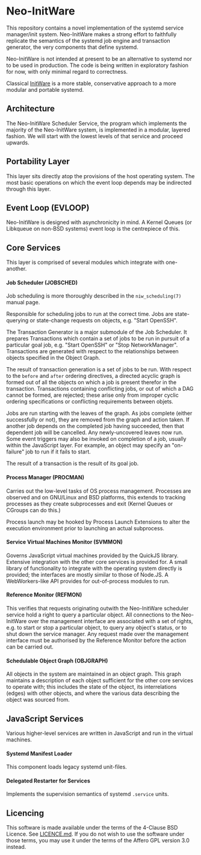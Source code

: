 Neo-InitWare
============

This repository contains a novel implementation of the systemd service
manager/init system. Neo-InitWare makes a strong effort to faithfully replicate
the semantics of the systemd job engine and transaction generator, the very
components that define systemd.

Neo-InitWare is not intended at present to be an alternative to systemd nor to
be used in production. The code is being written in exploratory fashion for now,
with only minimal regard to correctness.

Classical [InitWare](https://github.com/InitWare/InitWare) is a more stable,
conservative approach to a more modular and portable systemd.

Architecture
------------

The Neo-InitWare Scheduler Service, the program which implements the majority of
the Neo-InitWare system, is implemented in a modular, layered fashion. We will
start with the lowest levels of that service and proceed upwards.

## Portability Layer

This layer sits directly atop the provisions of the host operating system. The
most basic operations on which the event loop depends may be indirected through
this layer.

## Event Loop (EVLOOP)

Neo-InitWare is designed with asynchronicity in mind. A Kernel Queues (or
Libkqueue on non-BSD systems) event loop is the centrepiece of this.

## Core Services

This layer is comprised of several modules which integrate with one-another.

#### Job Scheduler (JOBSCHED)

Job scheduling is more thoroughly described in the `niw_scheduling(7)` manual
page.

Responsible for scheduling jobs to run at the correct time. Jobs are
state-querying or state-change requests on objects, e.g. "Start OpenSSH".

The Transaction Generator is a major submodule of the Job Scheduler. It prepares
Transactions which contain a set of jobs to be run in pursuit of a particular
goal job, e.g. "Start OpenSSH" or "Stop NetworkManager".
Transactions are generated with respect to the relationships between objects
specified in the Object Graph.

The result of transaction generation is a set of jobs to be run. With respect
to the `before` and `after` ordering directives, a directed acyclic graph is
formed out of all the objects on which a job is present therefor in the
transaction. Transactions containing conflicting jobs, or out of which a DAG
cannot be formed, are rejected; these arise only from improper cyclic ordering
specifications or conflicting requirements between objets.

Jobs are run starting with the leaves of the graph. As jobs complete (either
successfully or not), they are removed from the graph and action taken. If
another job depends on the completed job having succeeded, then that dependent
job will be cancelled. Any newly-uncovered leaves now run. Some event triggers
may also be invoked on completion of a job, usually within the JavaScript layer.
For example, an object may specify an "on-failure" job to run if it fails to
start.

The result of a transaction is the result of its goal job.

#### Process Manager (PROCMAN)

Carries out the low-level tasks of OS process management. Processes are observed
and on GNU/Linux and BSD platforms, this extends to tracking processes as they
create subprocesses and exit (Kernel Queues or CGroups can do this.)

Process launch may be hooked by Process Launch Extensions to alter the execution
environment prior to launching an actual subprocess.

#### Service Virtual Machines Monitor (SVMMON)

Governs JavaScript virtual machines provided by the QuickJS library. Extensive
integration with the other core services is provided for. A small library of
functionality to integrate with the operating system directly is provided; the
interfaces are mostly similar to those of Node.JS. A WebWorkers-like API
provides for out-of-process modules to run.

#### Reference Monitor (REFMON)

This verifies that requests originating outwith the Neo-InitWare scheduler service
hold a right to query a particular object. All connections to the Neo-InitWare over
the management interface are associated with a set of rights, e.g. to start or
stop a particular object, to query any object's status, or to shut down the
service manager. Any request made over the management interface must be
authorised by the Reference Monitor before the action can be carried out.

#### Schedulable Object Graph (OBJGRAPH)

All objects in the system are maintained in an object graph. This graph
maintains a description of each object sufficient for the other core services to
operate with; this includes the state of the object, its interrelations (edges)
with other objects, and where the various data describing the object was sourced
from.

## JavaScript Services

Various higher-level services are written in JavaScript and run in the virtual
machines.

#### Systemd Manifest Loader

This component loads legacy systemd unit-files.

#### Delegated Restarter for Services

Implements the supervision semantics of systemd `.service` units.

Licencing
---------

This software is made available under the terms of the 4-Clause BSD Licence. See
[LICENCE.md](LICENCE.md). If you do not wish to use the software under those
terms, you may use it under the terms of the Affero GPL version 3.0 instead.